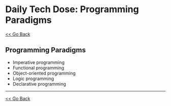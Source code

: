 # Daily Tech Dose: Programming Paradigms

[<< Go Back](../../README.md)

## Programming Paradigms

- Imperative programming
- Functional programming
- Object-oriented programming
- Logic programming
- Declarative programming

---
[<< Go Back](../../README.md)
